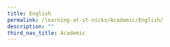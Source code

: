 ```yaml
---
title: English
permalink: /learning-at-st-nicks/Academic/English/
description: ""
third_nav_title: Academic
---
```

